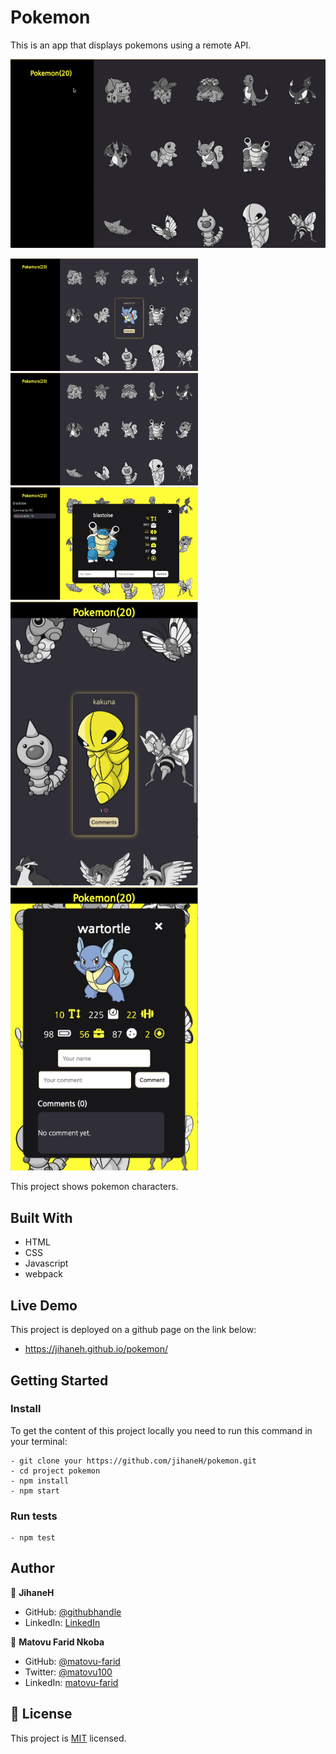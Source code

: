 # Pokemon

This is an app that displays pokemons using a remote API.

![screenshot](./assets/pokemon.gif)

<img src="./assets/screen1.png" width="300">
<img src="./assets/screen2.png" width="300">
<img src="./assets/screen3.png" width="300">
<img src="./assets/screen4.png" width="300">
<img src="./assets/screen5.png" width="300">


This project shows pokemon characters.

## Built With

- HTML
- CSS
- Javascript
- webpack

## Live Demo

This project is deployed on a github page on the link below:

- https://jihaneh.github.io/pokemon/

## Getting Started

### Install

To get the content of this project locally you need to run this command in your terminal:

```
- git clone your https://github.com/jihaneH/pokemon.git
- cd project pokemon
- npm install
- npm start
```

### Run tests

```
- npm test
```

## Author

👤 **JihaneH**

- GitHub: [@githubhandle](https://github.com/jihaneH)
- LinkedIn: [LinkedIn](https://www.linkedin.com/in/jihanne/)


👤 **Matovu Farid Nkoba**

- GitHub: [@matovu-farid](https://github.com/matovu-farid)
- Twitter: [@matovu100](https://twitter.com/matovu100)
- LinkedIn: [matovu-farid](https://www.linkedin.com/in/matovu-farid-48b80257)

## 📝 License

This project is [MIT](./MIT.md) licensed.
